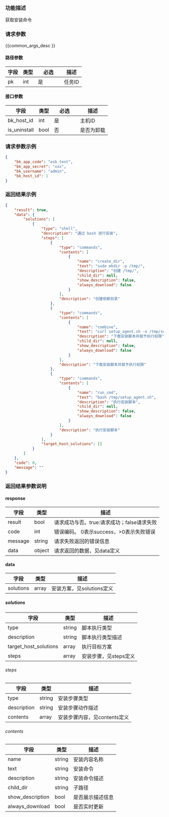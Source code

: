### 功能描述

获取安装命令

### 请求参数

{{common_args_desc }}

#### 路径参数

| 字段 | 类型 | <div style="width: 50pt">必选</div> | 描述   |
| ---- | ---- | ----------------------------------- | ------ |
| pk   | int  | 是                                  | 任务ID |

#### 接口参数

| 字段         | 类型 | <div style="width: 50pt">必选</div> | 描述       |
| ------------ | ---- | ----------------------------------- | ---------- |
| bk_host_id   | int  | 是                                  | 主机ID     |
| is_uninstall | bool | 否                                  | 是否为卸载 |

### 请求参数示例

```json
{
    "bk_app_code": "esb_test",
    "bk_app_secret": "xxx",
    "bk_username": "admin",
    "bk_host_id": 1
}
```

### 返回结果示例

```json
{
    "result": true,
    "data": {
        "solutions": [
            {
                "type": "shell",
                "description": "通过 bash 进行安装",
                "steps": [
                    {
                        "type": "commands",
                        "contents": [
                            {
                                "name": "create_dir",
                                "text": "sudo mkdir -p /tmp/",
                                "description": "创建 /tmp/",
                                "child_dir": null,
                                "show_description": false,
                                "always_download": false
                            }
                        ],
                        "description": "创建依赖目录"
                    },
                    {
                        "type": "commands",
                        "contents": [
                            {
                                "name": "combine",
                                "text": "curl setup_agent.sh -o /tmp/setup_agent.sh && chmod +x /tmp/setup_agent.sh'",
                                "description": "下载安装脚本并赋予执行权限",
                                "child_dir": null,
                                "show_description": false,
                                "always_download": false
                            }
                        ],
                        "description": "下载安装脚本并赋予执行权限"
                    },
                    {
                        "type": "commands",
                        "contents": [
                            {
                                "name": "run_cmd",
                                "text": "bash /tmp/setup_agent.sh",
                                "description": "执行安装脚本",
                                "child_dir": null,
                                "show_description": false,
                                "always_download": false
                            }
                        ],
                        "description": "执行安装脚本"
                    }
                ],
                "target_host_solutions": []
            }
        ]
    },
    "code": 0,
    "message": ""
}
```

### 返回结果参数说明

#### response

| 字段    | 类型   | 描述                                       |
| ------- | ------ | ------------------------------------------ |
| result  | bool   | 请求成功与否。true:请求成功；false请求失败 |
| code    | int    | 错误编码。 0表示success，>0表示失败错误    |
| message | string | 请求失败返回的错误信息                     |
| data    | object | 请求返回的数据，见data定义                 |

#### data

| 字段      | 类型  | 描述                      |
| --------- | ----- | ------------------------- |
| solutions | array | 安装方案，见solutions定义 |

##### solutions

| 字段                  | 类型   | 描述                  |
| --------------------- | ------ | --------------------- |
| type                  | string | 脚本执行类型          |
| description           | string | 脚本执行类型描述      |
| target_host_solutions | array  | 执行目标方案          |
| steps                 | array  | 安装步骤，见steps定义 |

###### steps

| 字段        | 类型   | 描述                         |
| ----------- | ------ | ---------------------------- |
| type        | string | 安装步骤类型                 |
| description | string | 安装步骤动作描述             |
| contents    | array  | 安装步骤内容，见contents定义 |

###### contents

| 字段             | 类型   | 描述             |
| ---------------- | ------ | ---------------- |
| name             | string | 安装内容名称     |
| text             | string | 安装命令         |
| description      | string | 安装命令描述     |
| child_dir        | string | 子路径           |
| show_description | bool   | 是否展示描述信息 |
| always_download  | bool   | 是否实时更新     |
